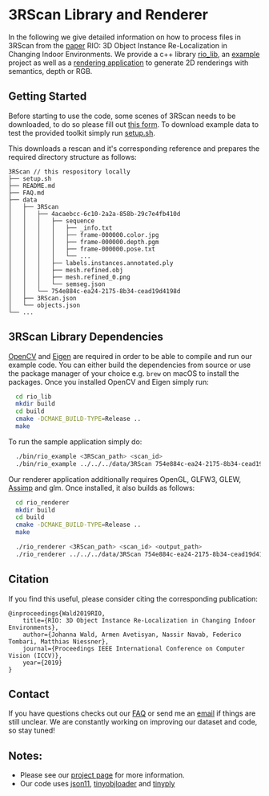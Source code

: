 # 3RScan Library and Renderer

In the following we give detailed information on how to process files in 3RScan from the [paper](https://arxiv.org/abs/1908.06109) RIO: 3D Object Instance Re-Localization in Changing Indoor Environments. We provide a c++ library [rio_lib](https://github.com/WaldJohannaU/3RScan/tree/master/c++/rio_lib/src/rio_lib), an [example](https://github.com/WaldJohannaU/3RScan/tree/master/c++/rio_lib/src/example) project as well as a [rendering application](https://github.com/WaldJohannaU/3RScan/tree/master/c++/rio_renderer) to generate 2D renderings with semantics, depth or RGB.

## Getting Started

Before starting to use the code, some scenes of 3RScan needs to be downloaded, to do so please fill out [this form](https://forms.gle/NvL5dvB4tSFrHfQH6). To download example data to test the provided toolkit simply run [setup.sh](https://github.com/WaldJohannaU/3RScan/tree/master/setup.sh).

This downloads a rescan and it's corresponding reference and prepares the required directory structure as follows:

```
3RScan // this respository locally
├── setup.sh
├── README.md
├── FAQ.md
├── data
│	├── 3RScan
│	│	├── 4acaebcc-6c10-2a2a-858b-29c7e4fb410d
│	│	│	├── sequence
│	│	│	│	├── _info.txt
│	│	│	│	├── frame-000000.color.jpg
│	│	│	│	├── frame-000000.depth.pgm
│	│	│	│	├── frame-000000.pose.txt
│	│	│	│	└── ...
│	│	│	├── labels.instances.annotated.ply
│	│	│	├── mesh.refined.obj
│	│	│	├── mesh.refined_0.png
│	│	│	└── semseg.json
│	│	└── 754e884c-ea24-2175-8b34-cead19d4198d
│	├── 3RScan.json
│	└── objects.json
└── ...
```

## 3RScan Library Dependencies

[OpenCV](https://github.com/opencv/opencv) and [Eigen](https://github.com/libigl/eigen) are required in order to be able to compile and run our example code. You can either build the dependencies from source or use the package manager of your choice e.g. ``brew`` on macOS to install the packages. Once you installed OpenCV and Eigen simply run:

```bash
  cd rio_lib
  mkdir build
  cd build
  cmake -DCMAKE_BUILD-TYPE=Release ..
  make
```

To run the sample application simply do:

```bash  
  ./bin/rio_example <3RScan_path> <scan_id>
  ./bin/rio_example ../../../data/3RScan 754e884c-ea24-2175-8b34-cead19d4198d
```

Our renderer application additionally requires OpenGL, GLFW3, GLEW, [Assimp](https://github.com/assimp/assimp) and glm. Once installed, it also builds as follows:

```bash
  cd rio_renderer
  mkdir build
  cd build
  cmake -DCMAKE_BUILD-TYPE=Release ..
  make
```

```bash
  ./rio_renderer <3RScan_path> <scan_id> <output_path>
  ./rio_renderer ../../../data/3RScan 754e884c-ea24-2175-8b34-cead19d4198d ./
```

## Citation

If you find this useful, please consider citing the corresponding publication:

```
@inproceedings{Wald2019RIO,
	title={RIO: 3D Object Instance Re-Localization in Changing Indoor Environments},
	author={Johanna Wald, Armen Avetisyan, Nassir Navab, Federico Tombari, Matthias Niessner},
	journal={Proceedings IEEE International Conference on Computer Vision (ICCV)},
	year={2019}
}
```

## Contact

If you have questions checks out our [FAQ](https://github.com/WaldJohannaU/3RScan/tree/master/FAQ.md) or send me an [email](mailto:johanna.wald@tum.de) if things are still unclear. We are constantly working on improving our dataset and code, so stay tuned!

## Notes:
* Please see our [project page](https://waldjohannau.github.io/RIO) for more information.
* Our code uses [json11](https://github.com/dropbox/json11), [tinyobjloader](https://github.com/tinyobjloader/tinyobjloader) and [tinyply](https://github.com/ddiakopoulos/tinyply)
